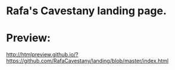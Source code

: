 # Rafa's Cavestany landing page.

# Preview:
http://htmlpreview.github.io/?https://github.com/RafaCavestany/landing/blob/master/index.html
